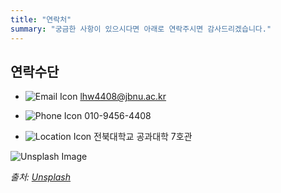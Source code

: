 ```yaml
---
title: "연락처"
summary: "궁금한 사항이 있으시다면 아래로 연락주시면 감사드리겠습니다."
---
```


## 연락수단

- ![Email Icon](https://fontawesome.com/icons/envelope?f=classic&s=solid) lhw4408@jbnu.ac.kr

- ![Phone Icon](https://fontawesome.com/icons/phone?f=classic&s=solid) 010-9456-4408

- ![Location Icon](https://fontawesome.com/icons/location-dot?f=classic&s=solid) 전북대학교 공과대학 7호관

![Unsplash Image](https://images.unsplash.com/photo-1546641082-cc6e696dacdb?q=80&w=2850&auto=format&fit=crop&ixlib=rb-4.0.3&ixid=M3wxMjA3fDB8MHxwaG90by1wYWdlfHx8fGVufDB8fHx8fA%3D%3D)

*출처: [Unsplash](https://images.unsplash.com/photo-1546641082-cc6e696dacdb?q=80&w=2850&auto=format&fit=crop&ixlib=rb-4.0.3&ixid=M3wxMjA3fDB8MHxwaG90by1wYWdlfHx8fGVufDB8fHx8fA%3D%3D)*


  



